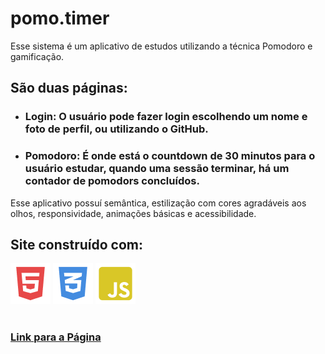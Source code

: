 # pomo.timer

Esse sistema é um aplicativo de estudos utilizando a técnica Pomodoro e gamificação. 
## São duas páginas:
- ### Login: O usuário pode fazer login escolhendo um nome e foto de perfil, ou utilizando o GitHub.
- ### Pomodoro: É onde está o countdown de 30 minutos para o usuário estudar, quando uma sessão terminar, há um contador de pomodors concluídos.

Esse aplicativo possuí semântica, estilização com cores agradáveis aos olhos, responsividade, animações básicas e acessibilidade.

## Site construído com:
<div>
<img src="https://github.com/luca-merighi/luca-merighi/blob/main/GHIcons/html.png?raw=true">
<img src="https://github.com/luca-merighi/luca-merighi/blob/main/GHIcons/css.png?raw=true">
<img src="https://github.com/luca-merighi/luca-merighi/blob/main/GHIcons/js.png?raw=true">
</div>
<br/>

### [Link para a Página](https://pomo-timer-vercel.vercel.app/index.html "pomo.timer")
